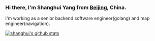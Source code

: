 ### Hi there, I'm Shanghui Yang from [Beijing](https://en.wikipedia.org/wiki/Beijing), China.

I'm working as a senior backend software engineer(golang) and map engineer(navigation).

[![shanghui's github stats](https://github-readme-stats.vercel.app/api?username=shanghuiyang&theme=vue&show_icons=true)](https://github.com/shanghuiyang?tab=repositories)
